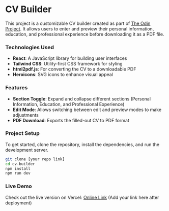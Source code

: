 
# CV Builder

This project is a customizable CV builder created as part of [The Odin Project](https://www.theodinproject.com/). It allows users to enter and preview their personal information, education, and professional experience before downloading it as a PDF file.

### Technologies Used
- **React**: A JavaScript library for building user interfaces
- **Tailwind CSS**: Utility-first CSS framework for styling
- **html2pdf.js**: For converting the CV to a downloadable PDF
- **Heroicons**: SVG icons to enhance visual appeal

### Features
- **Section Toggle**: Expand and collapse different sections (Personal Information, Education, and Professional Experience)
- **Edit Mode**: Allows switching between edit and preview modes to make adjustments
- **PDF Download**: Exports the filled-out CV to PDF format

### Project Setup
To get started, clone the repository, install the dependencies, and run the development server.

```bash
git clone [your repo link]
cd cv-builder
npm install
npm run dev
```

### Live Demo
Check out the live version on Vercel: [Online Link](https://cv-builder-sigma-rust.vercel.app/) (Add your link here after deployment)

